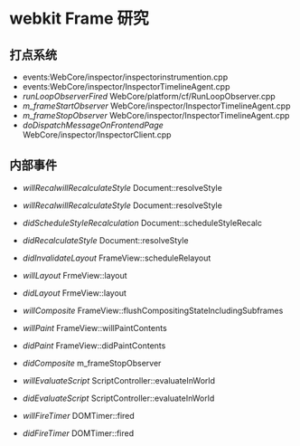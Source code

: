 webkit Frame 研究
====
打点系统
-------
* events:WebCore/inspector/inspectorinstrumention.cpp
* events:WebCore/inspector/InspectorTimelineAgent.cpp
* *runLoopObserverFired* WebCore/platform/cf/RunLoopObserver.cpp
* *m_frameStartObserver* WebCore/inspector/InspectorTimelineAgent.cpp
* *m_frameStopObserver* WebCore/inspector/InspectorTimelineAgent.cpp
* *doDispatchMessageOnFrontendPage* WebCore/inspector/InspectorClient.cpp


内部事件
------
* *willRecalwillRecalculateStyle* Document::resolveStyle   
* *willRecalwillRecalculateStyle* Document::resolveStyle   
* *didScheduleStyleRecalculation* Document::scheduleStyleRecalc 
* *didRecalculateStyle* Document::resolveStyle 
* *didInvalidateLayout* FrameView::scheduleRelayout 
* *willLayout* FrmeView::layout 
* *didLayout* FrmeView::layout 
* *willComposite* FrameView::flushCompositingStateIncludingSubframes 
* *willPaint* FrameView::willPaintContents 
* *didPaint* FrameView::didPaintContents 
* *didComposite* m_frameStopObserver


* *willEvaluateScript* ScriptController::evaluateInWorld 
* *didEvaluateScript* ScriptController::evaluateInWorld 
* *willFireTimer* DOMTimer::fired 
* *didFireTimer* DOMTimer::fired 
